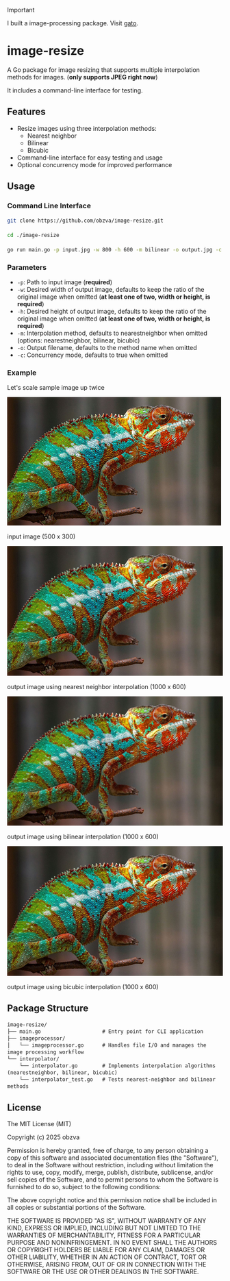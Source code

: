 > [!IMPORTANT]  
> I built a image-processing package. Visit [gato](https://github.com/obzva/gato).

# image-resize

A Go package for image resizing that supports multiple interpolation methods for images. (**only supports JPEG right now**)

It includes a command-line interface for testing.

## Features

- Resize images using three interpolation methods:
  - Nearest neighbor
  - Bilinear
  - Bicubic
- Command-line interface for easy testing and usage
- Optional concurrency mode for improved performance

## Usage

### Command Line Interface

```bash
git clone https://github.com/obzva/image-resize.git

cd ./image-resize

go run main.go -p input.jpg -w 800 -h 600 -m bilinear -o output.jpg -c true
```

### Parameters

- `-p`: Path to input image (**required**)
- `-w`: Desired width of output image, defaults to keep the ratio of the original image when omitted (**at least one of two, width or height, is required**)
- `-h`: Desired height of output image, defaults to keep the ratio of the original image when omitted (**at least one of two, width or height, is required**)
- `-m`: Interpolation method, defaults to nearestneighbor when omitted (options: nearestneighbor, bilinear, bicubic)
- `-o`: Output filename, defaults to the method name when omitted
- `-c`: Concurrency mode, defaults to true when omitted

### Example

Let's scale sample image up twice

![input image](/assets/images/test-image.jpg)

input image (500 x 300)

![nearest neighbor output image](/assets/images/nearestneighbor.jpg)

output image using nearest neighbor interpolation (1000 x 600)

![bilinear output image](/assets/images/bilinear.jpg)

output image using bilinear interpolation (1000 x 600)

![bicubic output image](/assets/images/bicubic.jpg)

output image using bicubic interpolation (1000 x 600)

## Package Structure

```
image-resize/
├── main.go                    # Entry point for CLI application
├── imageprocessor/
│   └── imageprocessor.go      # Handles file I/O and manages the image processing workflow
└── interpolator/
    └── interpolator.go        # Implements interpolation algorithms (nearestneighbor, bilinear, bicubic)
    └── interpolator_test.go   # Tests nearest-neighbor and bilinear methods
```

## License

The MIT License (MIT)

Copyright (c) 2025 obzva

Permission is hereby granted, free of charge, to any person obtaining a copy of this software and associated documentation files (the "Software"), to deal in the Software without restriction, including without limitation the rights to use, copy, modify, merge, publish, distribute, sublicense, and/or sell copies of the Software, and to permit persons to whom the Software is furnished to do so, subject to the following conditions:

The above copyright notice and this permission notice shall be included in all copies or substantial portions of the Software.

THE SOFTWARE IS PROVIDED "AS IS", WITHOUT WARRANTY OF ANY KIND, EXPRESS OR IMPLIED, INCLUDING BUT NOT LIMITED TO THE WARRANTIES OF MERCHANTABILITY, FITNESS FOR A PARTICULAR PURPOSE AND NONINFRINGEMENT. IN NO EVENT SHALL THE AUTHORS OR COPYRIGHT HOLDERS BE LIABLE FOR ANY CLAIM, DAMAGES OR OTHER LIABILITY, WHETHER IN AN ACTION OF CONTRACT, TORT OR OTHERWISE, ARISING FROM, OUT OF OR IN CONNECTION WITH THE SOFTWARE OR THE USE OR OTHER DEALINGS IN THE SOFTWARE.
